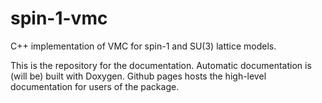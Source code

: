 # spin-1-vmc
C++ implementation of VMC for spin-1 and SU(3) lattice models.

This is the repository for the documentation.  Automatic documentation is (will be) built with Doxygen.  Github pages hosts the high-level documentation for users of the package.
